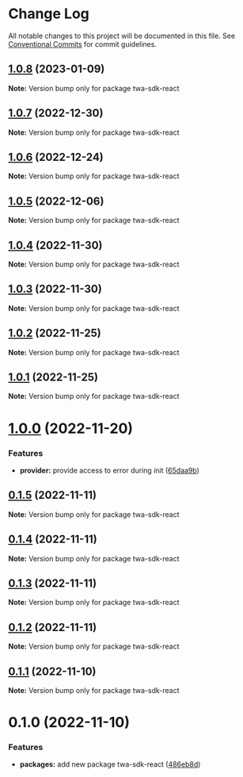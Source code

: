 # Change Log

All notable changes to this project will be documented in this file.
See [Conventional Commits](https://conventionalcommits.org) for commit guidelines.

## [1.0.8](https://github.com/Telegram-Web-Apps/twa/compare/twa-sdk-react@1.0.7...twa-sdk-react@1.0.8) (2023-01-09)

**Note:** Version bump only for package twa-sdk-react





## [1.0.7](https://github.com/Telegram-Web-Apps/twa/compare/twa-sdk-react@1.0.6...twa-sdk-react@1.0.7) (2022-12-30)

**Note:** Version bump only for package twa-sdk-react





## [1.0.6](https://github.com/Telegram-Web-Apps/twa/compare/twa-sdk-react@1.0.5...twa-sdk-react@1.0.6) (2022-12-24)

**Note:** Version bump only for package twa-sdk-react





## [1.0.5](https://github.com/Telegram-Web-Apps/twa/compare/twa-sdk-react@1.0.4...twa-sdk-react@1.0.5) (2022-12-06)

**Note:** Version bump only for package twa-sdk-react





## [1.0.4](https://github.com/Telegram-Web-Apps/twa/compare/twa-sdk-react@1.0.3...twa-sdk-react@1.0.4) (2022-11-30)

**Note:** Version bump only for package twa-sdk-react





## [1.0.3](https://github.com/Telegram-Web-Apps/twa/compare/twa-sdk-react@1.0.2...twa-sdk-react@1.0.3) (2022-11-30)

**Note:** Version bump only for package twa-sdk-react






## [1.0.2](https://github.com/Telegram-Web-Apps/twa/compare/twa-sdk-react@1.0.1...twa-sdk-react@1.0.2) (2022-11-25)

**Note:** Version bump only for package twa-sdk-react





## [1.0.1](https://github.com/Telegram-Web-Apps/twa/compare/twa-sdk-react@1.0.0...twa-sdk-react@1.0.1) (2022-11-25)

**Note:** Version bump only for package twa-sdk-react





# [1.0.0](https://github.com/Telegram-Web-Apps/twa/compare/twa-sdk-react@0.1.5...twa-sdk-react@1.0.0) (2022-11-20)


### Features

* **provider:** provide access to error during init ([65daa9b](https://github.com/Telegram-Web-Apps/twa/commit/65daa9bb0e6ebbd1cd05b0bedf22dd422685e225))





## [0.1.5](https://github.com/Telegram-Web-Apps/twa/compare/twa-sdk-react@0.1.4...twa-sdk-react@0.1.5) (2022-11-11)

**Note:** Version bump only for package twa-sdk-react





## [0.1.4](https://github.com/Telegram-Web-Apps/twa/compare/twa-sdk-react@0.1.3...twa-sdk-react@0.1.4) (2022-11-11)

**Note:** Version bump only for package twa-sdk-react





## [0.1.3](https://github.com/Telegram-Web-Apps/twa/compare/twa-sdk-react@0.1.2...twa-sdk-react@0.1.3) (2022-11-11)

**Note:** Version bump only for package twa-sdk-react





## [0.1.2](https://github.com/Telegram-Web-Apps/twa/compare/twa-sdk-react@0.1.1...twa-sdk-react@0.1.2) (2022-11-11)

**Note:** Version bump only for package twa-sdk-react





## [0.1.1](https://github.com/Telegram-Web-Apps/twa/compare/twa-sdk-react@0.1.0...twa-sdk-react@0.1.1) (2022-11-10)

**Note:** Version bump only for package twa-sdk-react





# 0.1.0 (2022-11-10)


### Features

* **packages:** add new package twa-sdk-react ([486eb8d](https://github.com/Telegram-Web-Apps/twa/commit/486eb8d7edb96225cd0af25f44e35c3d98f24a2c))
